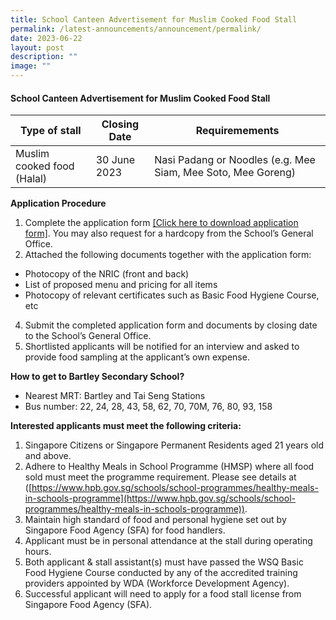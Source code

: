 ```yaml
---
title: School Canteen Advertisement for Muslim Cooked Food Stall
permalink: /latest-announcements/announcement/permalink/
date: 2023-06-22
layout: post
description: ""
image: ""
---
```

#### School Canteen Advertisement for Muslim Cooked Food Stall



| Type of stall | Closing Date | Requiremements |
| -------- | -------- | -------- |
| Muslim cooked food (Halal)     | 30 June 2023     | Nasi Padang or Noodles (e.g. Mee Siam, Mee Soto, Mee Goreng)     |<br>



**Application Procedure**

1.  Complete the application form [[Click here to download application form]](/files/canteen%20application%20form%20bf7%20(muslim%20food).pdf). You may also request for a hardcopy from the School’s General Office.
2.  Attached the following documents together with the application form:

*   Photocopy of the NRIC (front and back)
*   List of proposed menu and pricing for all items
*   Photocopy of relevant certificates such as Basic Food Hygiene Course, etc

4.  Submit the completed application form and documents by closing date to the School’s General Office.
5.  Shortlisted applicants will be notified for an interview and asked to provide food sampling at the applicant’s own expense.

**How to get to Bartley Secondary School?**

*   Nearest MRT: Bartley and Tai Seng Stations
*   Bus number: 22, 24, 28, 43, 58, 62, 70, 70M, 76, 80, 93, 158

**Interested applicants must meet the following criteria:**

1.  Singapore Citizens or Singapore Permanent Residents aged 21 years old and above.
2.  Adhere to Healthy Meals in School Programme (HMSP) where all food sold must meet the programme requirement. Please see details at ([https://www.hpb.gov.sg/schools/school-programmes/healthy-meals-in-schools-programme](https://www.hpb.gov.sg/schools/school-programmes/healthy-meals-in-schools-programme)).
3.  Maintain high standard of food and personal hygiene set out by Singapore Food Agency (SFA) for food handlers.
4.  Applicant must be in personal attendance at the stall during operating hours.
5.  Both applicant &amp; stall assistant(s) must have passed the WSQ Basic Food Hygiene Course conducted by any of the accredited training providers appointed by WDA (Workforce Development Agency).
6.  Successful applicant will need to apply for a food stall license from Singapore Food Agency (SFA).